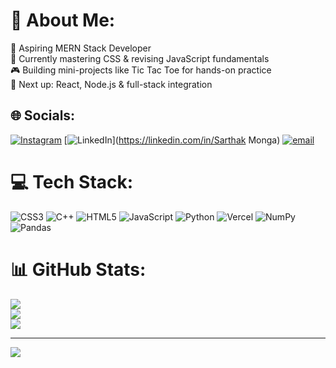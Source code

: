 # 💫 About Me:
🔧 Aspiring MERN Stack Developer<br>🧠 Currently mastering CSS & revising JavaScript fundamentals<br>🎮 Building mini-projects like Tic Tac Toe for hands-on practice<br>🚀 Next up: React, Node.js & full-stack integration


## 🌐 Socials:
[![Instagram](https://img.shields.io/badge/Instagram-%23E4405F.svg?logo=Instagram&logoColor=white)](https://instagram.com/sartha.monga08) [![LinkedIn](https://img.shields.io/badge/LinkedIn-%230077B5.svg?logo=linkedin&logoColor=white)](https://linkedin.com/in/Sarthak Monga) [![email](https://img.shields.io/badge/Email-D14836?logo=gmail&logoColor=white)](mailto:sarthakm317@gmail.com) 

# 💻 Tech Stack:
![CSS3](https://img.shields.io/badge/css3-%231572B6.svg?style=for-the-badge&logo=css3&logoColor=white) ![C++](https://img.shields.io/badge/c++-%2300599C.svg?style=for-the-badge&logo=c%2B%2B&logoColor=white) ![HTML5](https://img.shields.io/badge/html5-%23E34F26.svg?style=for-the-badge&logo=html5&logoColor=white) ![JavaScript](https://img.shields.io/badge/javascript-%23323330.svg?style=for-the-badge&logo=javascript&logoColor=%23F7DF1E) ![Python](https://img.shields.io/badge/python-3670A0?style=for-the-badge&logo=python&logoColor=ffdd54) ![Vercel](https://img.shields.io/badge/vercel-%23000000.svg?style=for-the-badge&logo=vercel&logoColor=white) ![NumPy](https://img.shields.io/badge/numpy-%23013243.svg?style=for-the-badge&logo=numpy&logoColor=white) ![Pandas](https://img.shields.io/badge/pandas-%23150458.svg?style=for-the-badge&logo=pandas&logoColor=white)
# 📊 GitHub Stats:
![](https://github-readme-stats.vercel.app/api?username=Sarthak317&theme=dark&hide_border=false&include_all_commits=false&count_private=false)<br/>
![](https://nirzak-streak-stats.vercel.app/?user=Sarthak317&theme=dark&hide_border=false)<br/>
![](https://github-readme-stats.vercel.app/api/top-langs/?username=Sarthak317&theme=dark&hide_border=false&include_all_commits=false&count_private=false&layout=compact)

---
[![](https://visitcount.itsvg.in/api?id=Sarthak317&icon=0&color=0)](https://visitcount.itsvg.in)

<!-- Proudly created with GPRM ( https://gprm.itsvg.in ) -->
